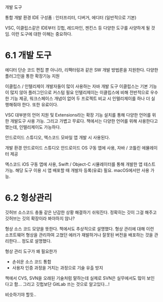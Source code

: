 개발 도구

통합 개발 환경 IDE
구성품 : 인터프리터, 디버거, 에디터 (일반적으로 기본)

VSC, 이클립스같은 IDE부터 깃헙, 레드마인, 젠킨스 등 다양한 도구를 사양하게 될 것임. 이런 도구에 대한 이해는 중요하다.

# 6.1 개발 도구

에디터
단순 코드 편집 뿐 아니라, 리팩터링과 같은 SW 개발 방법론을 지원한다.
다양한 플러그인을 통한 확장기능 지원

이클립스 / 인텔리제이
개발자들이 많이 사용하는 자바 개발 도구
이클립스는 기본 기능이 많지 않아 플러그인으로 커스텀 필요
인텔리제이는 이클립스에 비해 전반적으로 우수한 기능 제공, 워크스페이스 개념이 없어 두 프로젝트 비교 시 인텔리제이를 하나 더 실행해줘야 한다. 또한 유료이다.

VSC
대부분의 언어 지원 및 Extensions라는 확장 기능 설치를 통해 다양한 언어를 위한 개발도구 사용 가능.
그리고 가볍고 무료다.
책에서는 다양한 언어를 위해 사용한다고 했는데, 인텔리제이도 가능하다.


안드로이드 스튜디오, 엑스코드
모바일 앱 개발 시 사용된다.

개발 환경
안드로이드 스튜디오
안드로이드 OS 구동 앱에 사용, 자바 / 코틀린
에뮬레이터 제공


엑스코드
iOS 구동 앱에 사용, Swift / Object-C
시뮬레이터를 통해 개발한 앱 테스트 가능.
해당 도구 이용 시 앱 배포할 때 개발자 등록(유료) 필요.
macOS에서만 사용 가능.


# 6.2 형상관리

깃허브
소스코드 충돌 같은 난감한 상황 해결하기 쉬워진다. 정확히는 깃이 그걸 해주고 깃허브는 깃의 확장이라 봐야하지 않나?

형상
소스 코드 모양을 뜻한다. 책에서도 추상적으로 설명했다.
형상 관리에 대해 이런 소프트웨어 형상을 관리하여 고쳤던 에러가 재발하거나 잘못된 버전을 배포하는 것을 관리한다... 정도로 설명했다.

형상 관리 도구가 왜 필요한가
- 손쉬운 소스 코드 통합
- 사용자 인증 과정을 거치는 과정으로 기술 유출 방지

책에서 CVS, SVN을 오래된 기술처럼 말하는데 실제로 SVN은 실무에서도 많이 보인다고 함... 그리고 깃헙보단 GitLab 쓰는 것으로 알고있다...!

비슷하기야 할듯..

